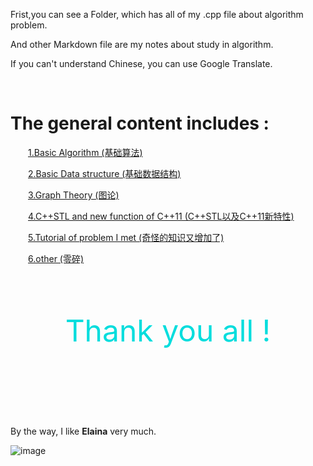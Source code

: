 Frist,you can see a Folder, which has all of my .cpp file about algorithm problem.

And other Markdown file are my notes about study in algorithm.

If you can't understand Chinese, you can use Google Translate.

&nbsp;

The general content includes :
==

&emsp;&emsp;[1.Basic Algorithm  (基础算法)](https://github.com/Mulyq/ACM/blob/main/%E5%9F%BA%E7%A1%80%E7%AE%97%E6%B3%95%E6%9D%BF%E5%AD%90.md)

&emsp;&emsp;[2.Basic Data structure  (基础数据结构)](https://github.com/Mulyq/ACM/blob/main/%E5%9F%BA%E7%A1%80%E6%95%B0%E6%8D%AE%E7%BB%93%E6%9E%84.md)

&emsp;&emsp;[3.Graph Theory  (图论)](https://github.com/Mulyq/ACM/blob/main/%E5%9B%BE%E8%AE%BA.md)

&emsp;&emsp;[4.C++STL and new function of C++11  (C++STL以及C++11新特性)](https://github.com/Mulyq/ACM/blob/main/C%2B%2BSTL%E4%BB%A5%E5%8F%8AC%2B%2B11%E6%96%B0%E7%89%B9%E6%80%A7.md)

&emsp;&emsp;[5.Tutorial of problem I met  (奇怪的知识又增加了)](https://github.com/Mulyq/ACM/blob/main/%E5%A5%87%E6%80%AA%E7%9A%84%E7%9F%A5%E8%AF%86%E5%8F%88%E5%A2%9E%E5%8A%A0%E4%BA%86.md)

&emsp;&emsp;[6.other  (零碎)](https://github.com/Mulyq/ACM/blob/main/%E9%9B%B6%E7%A2%8E.md)

&nbsp;

&nbsp;

<center><font color ="#00dddd" size = 36 center>Thank you all !</font></center>

&nbsp;

&nbsp;
==

By the way, I like **Elaina** very much.

![image](https://github.com/Mulyq/private/blob/main/Elaina.jpg)
